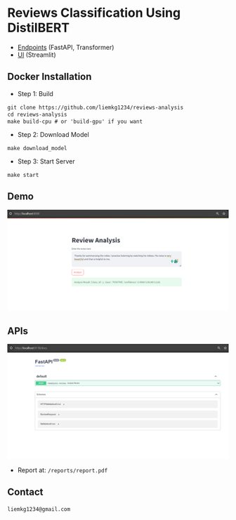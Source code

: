 # Reviews Classification Using DistilBERT
- [Endpoints](http://localhost:8118/docs) (FastAPI, Transformer)
- [UI](http://localhost:8000) (Streamlit)

## Docker Installation

- Step 1: Build
```# command
git clone https://github.com/liemkg1234/reviews-analysis
cd reviews-analysis
make build-cpu # or 'build-gpu' if you want
```

- Step 2: Download Model
```
make download_model
```

- Step 3: Start Server
```
make start
```

## Demo
![Demo](/reports/demo.png "Demo")
## APIs
![APIs](/reports/APIs.png "APIs")
- Report at: ```/reports/report.pdf```

## Contact
```
liemkg1234@gmail.com
```
